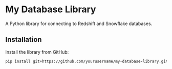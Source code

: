 # My Database Library

A Python library for connecting to Redshift and Snowflake databases.

## Installation

Install the library from GitHub:

```bash
pip install git+https://github.com/yourusername/my-database-library.git
